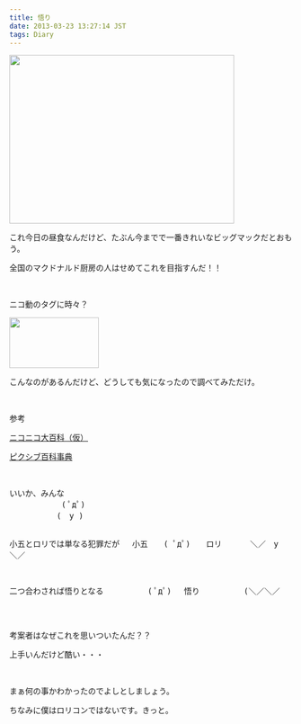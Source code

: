 ```yaml
---
title: 悟り
date: 2013-03-23 13:27:14 JST
tags: Diary
---
```

<p><img src="https://lh6.googleusercontent.com/-Cf5yznWwcGg/UU0rmb_7HgI/AAAAAAAABxc/yIAhIBnuvjg/s400/IMG_0313.JPG" height="300" width="400" /></p>
<p>これ今日の昼食なんだけど、たぶん今までで一番きれいなビッグマックだとおもう。</p>
<p>全国のマクドナルド厨房の人はせめてこれを目指すんだ！！</p>
<p>&nbsp;</p>
<p>ニコ動のタグに時々？</p>
<p><img src="https://lh3.googleusercontent.com/-RiRdZfZdxII/UU0ttl3PCWI/AAAAAAAABxk/TL5YdNF-4T0/s800/Screenshot%2520from%25202013-03-23%252013%253A16%253A14.png" height="90" width="159" /></p>
<p>こんなのがあるんだけど、どうしても気になったので調べてみただけ。</p>
<p>&nbsp;</p>
<p>参考</p>
<p><a href="http://dic.nicovideo.jp/a/%E5%B0%8F%E4%BA%94%E3%83%AD%E3%83%AA">ニコニコ大百科（仮）</a></p>
<p><a href="http://dic.pixiv.net/a/%E5%B0%8F%E4%BA%94%E3%83%AD%E3%83%AA">ピクシブ百科事典</a></p>
<p>&nbsp;</p>
<pre class="type" name="code">
いいか、みんな 
　　　　　 　( ﾟдﾟ) 
　　　　　　(　y ) 

小五とロリでは単なる犯罪だが 
　小五　　( ﾟдﾟ)　　ロリ 
　　　＼／　y ＼／ 

二つ合わされば悟りとなる 
　　　　　( ﾟдﾟ)　 悟り 
　　　　　(＼／＼／ 
</pre>
<p>&nbsp;</p>
<p>考案者はなぜこれを思いついたんだ？？</p>
<p>上手いんだけど酷い・・・</p>
<p>&nbsp;</p>
<p>まぁ何の事かわかったのでよしとしましょう。</p>
<p>ちなみに僕はロリコンではないです。きっと。</p>
